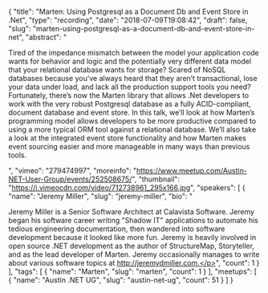 {
  "title": "Marten: Using Postgresql as a Document Db and Event Store in .Net",
  "type": "recording",
  "date": "2018-07-09T19:08:42",
  "draft": false,
  "slug": "marten-using-postgresql-as-a-document-db-and-event-store-in-net",
  "abstract": "<p>Tired of the impedance mismatch between the model your application code wants for behavior and logic and the potentially very different data model that your relational database wants for storage? Scared of NoSQL databases because you’ve always heard that they aren’t transactional, lose your data under load, and lack all the production support tools you need? Fortunately, there’s now the Marten library that allows .Net developers to work with the very robust Postgresql database as a fully ACID-compliant, document database and event store. In this talk, we’ll look at how Marten’s programming model allows developers to be more productive compared to using a more typical ORM tool against a relational database. We’ll also take a look at the integrated event store functionality and how Marten makes event sourcing easier and more manageable in many ways than previous tools.</p>",
  "vimeo": "279474997",
  "moreinfo": "https://www.meetup.com/Austin-NET-User-Group/events/252508675/",
  "thumbnail": "https://i.vimeocdn.com/video/712738961_295x166.jpg",
  "speakers": [
    {
      "name": "Jeremy Miller",
      "slug": "jeremy-miller",
      "bio": "<p>Jeremy Miller is a Senior Software Architect at Calavista Software. Jeremy began his software career writing \"Shadow IT\" applications to automate his tedious engineering documentation, then wandered into software development because it looked like more fun. Jeremy is heavily involved in open source .NET development as the author of StructureMap, Storyteller, and as the lead developer of Marten. Jeremy occasionally manages to write about various software topics at http://jeremydmiller.com.</p>",
      "count": 1
    }
  ],
  "tags": [
    {
      "name": "Marten",
      "slug": "marten",
      "count": 1
    }
  ],
  "meetups": [
    {
      "name": "Austin .NET UG",
      "slug": "austin-net-ug",
      "count": 51
    }
  ]
}
